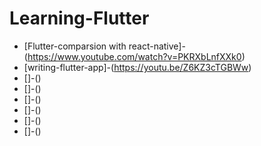 # Learning-Flutter
* [Flutter-comparsion with react-native]-(https://www.youtube.com/watch?v=PKRXbLnfXXk0)
* [writing-flutter-app]-(https://youtu.be/Z6KZ3cTGBWw)
* []-()
* []-()
* []-()
* []-()
* []-()
* []-()
